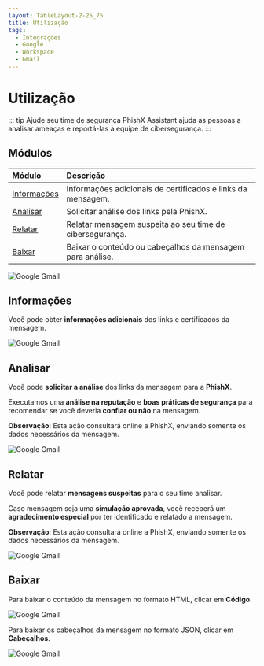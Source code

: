 ```yaml
---
layout: TableLayout-2-25_75
title: Utilização
tags:
  - Integrações
  - Google
  - Workspace
  - Gmail
---
```


# Utilização

::: tip Ajude seu time de segurança
PhishX Assistant ajuda as pessoas a analisar ameaças e reportá-las à equipe de cibersegurança.
:::

## Módulos

| Módulo                      | Descrição                                                   |
| :-------------------------- | :---------------------------------------------------------- |
| [Informações](#informacoes) | Informações adicionais de certificados e links da mensagem. |
| [Analisar](#analisar)       | Solicitar análise dos links pela PhishX.                    |
| [Relatar](#relatar)         | Relatar mensagem suspeita ao seu time de cibersegurança.    |
| [Baixar](#baixar)           | Baixar o conteúdo ou cabeçalhos da mensagem para análise.   |

![Google Gmail](https://cdn.phishx.io/phishx-docs/images/google_assistant_11.png)

## Informações

Você pode obter **informações adicionais** dos links e certificados da mensagem.

![Google Gmail](https://cdn.phishx.io/phishx-docs/images/google_assistant_12.png)

## Analisar

Você pode **solicitar a análise** dos links da mensagem para a **PhishX**.

Executamos uma **análise na reputação** e **boas práticas de segurança** para recomendar se você deveria **confiar ou não** na mensagem.

**Observação**: Esta ação consultará online a PhishX, enviando somente os dados necessários da mensagem.

![Google Gmail](https://cdn.phishx.io/phishx-docs/images/google_assistant_13.png)

## Relatar

Você pode relatar **mensagens suspeitas** para o seu time analisar.

Caso mensagem seja uma **simulação aprovada**, você receberá um **agradecimento especial** por ter identificado e relatado a mensagem.

**Observação**: Esta ação consultará online a PhishX, enviando somente os dados necessários da mensagem.

![Google Gmail](https://cdn.phishx.io/phishx-docs/images/google_assistant_14.png)

## Baixar

Para baixar o conteúdo da mensagem no formato HTML, clicar em **Código**.

![Google Gmail](https://cdn.phishx.io/phishx-docs/images/google_assistant_16.png)

Para baixar os cabeçalhos da mensagem no formato JSON, clicar em **Cabeçalhos**.

![Google Gmail](https://cdn.phishx.io/phishx-docs/images/google_assistant_17.png)
